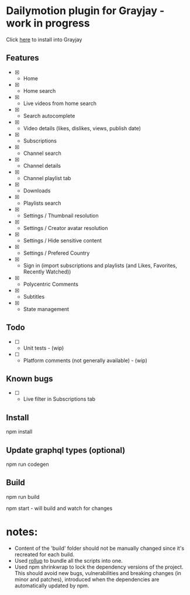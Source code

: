 # Dailymotion plugin for Grayjay - work in progress

Click [here](https://stefancruz.github.io/GrayjayDailymotion/index.html) to install into Grayjay

## Features
- [x] - Home
- [x] - Home search
- [x] - Live videos from home search
- [x] - Search autocomplete
- [x] - Video details (likes, dislikes, views, publish date)
- [x] - Subscriptions
- [x] - Channel search
- [x] - Channel details
- [x] - Channel playlist tab
- [x] - Downloads
- [x] - Playlists search
- [x] - Settings / Thumbnail resolution
- [x] - Settings / Creator avatar resolution
- [x] - Settings / Hide sensitive content
- [x] - Settings / Prefered Country
- [x] - Sign in (import subscriptions and playlists (and Likes, Favorites, Recently Watched))
- [x] - Polycentric Comments
- [x] - Subtitles
- [x] - State management

## Todo 
- [ ] - Unit tests - (wip)
- [ ] - Platform comments (not generally available) - (wip)

## Known bugs
- [ ] - Live filter in Subscriptions tab


## Install
npm install

## Update graphql types (optional)

npm run codegen

## Build

npm run build

npm start - will build and watch for changes

# notes:
- Content of the 'build' folder should not be manually changed since it's recreated for each build. 
- Used [rollup](https://rollupjs.org/) to bundle all the scripts into one.
- Used npm shrinkwrap to lock the dependency versions of the project. This should avoid new bugs, vulnerabilities and breaking changes (in minor and patches), introduced when the dependencies are automatically updated by npm.
